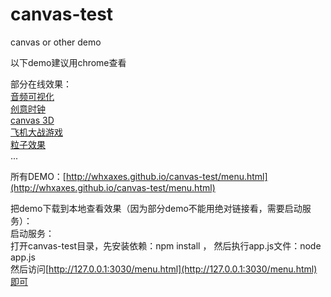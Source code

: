 # canvas-test

canvas or other demo

以下demo建议用chrome查看<br>

部分在线效果：<br>
[音频可视化](http://whxaxes.github.io/canvas-test/src/Funny-demo/musicPlayer/index.html)<br>
[创意时钟](http://whxaxes.github.io/canvas-test/src/Funny-demo/coolClock/index.html)<br>
[canvas 3D](http://whxaxes.github.io/canvas-test/src/3D-demo/3Dcubes_2.html)<br>
[飞机大战游戏](http://whxaxes.github.io/canvas-test/src/Game-demo/planGame/index.html)<br>
[粒子效果](http://whxaxes.github.io/canvas-test/src/Particle-demo/orangutan/index.html)<br>
...

所有DEMO：[http://whxaxes.github.io/canvas-test/menu.html](http://whxaxes.github.io/canvas-test/menu.html)<br />


把demo下载到本地查看效果（因为部分demo不能用绝对链接看，需要启动服务）：<br>
启动服务：<br>
打开canvas-test目录，先安装依赖：npm install  ， 然后执行app.js文件：node app.js<br>
然后访问[http://127.0.0.1:3030/menu.html](http://127.0.0.1:3030/menu.html)即可
